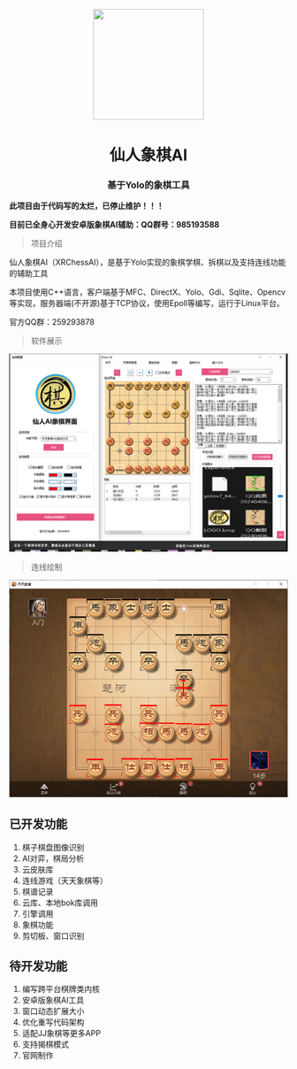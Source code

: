 <div align='center'><img width='200' height='200' src='https://wqby-1304194722.cos.ap-nanjing.myqcloud.com/img/QQ%E6%88%AA%E5%9B%BE20240408003725.png'></div>

<h1 align='center'>仙人象棋AI</h1>

<h3 align='center'>基于Yolo的象棋工具</h3>



**此项目由于代码写的太烂，已停止维护！！！**

**目前已全身心开发安卓版象棋AI辅助：QQ群号：985193588**



> 项目介绍

仙人象棋AI（XRChessAI），是基于Yolo实现的象棋学棋、拆棋以及支持连线功能的辅助工具

本项目使用C++语言，客户端基于MFC、DirectX、Yolo、Gdi、Sqlite、Opencv等实现，服务器端(不开源)基于TCP协议，使用Epoll等编写，运行于Linux平台。

官方QQ群：259293878

> 软件展示

<img src='./pic/1.png'>

> 连线绘制

<img src='./pic/2.png'>

## 已开发功能

1. 棋子棋盘图像识别
2. AI对弈，棋局分析
3. 云皮肤库
4. 连线游戏（天天象棋等）
5. 棋谱记录
6. 云库、本地bok库调用
7. 引擎调用
8. 象棋功能
9. 剪切板、窗口识别

## 待开发功能

1. 编写跨平台棋牌类内核
2. 安卓版象棋AI工具
3. 窗口动态扩展大小
4. 优化重写代码架构
5. 适配JJ象棋等更多APP
6. 支持揭棋模式
7. 官网制作

